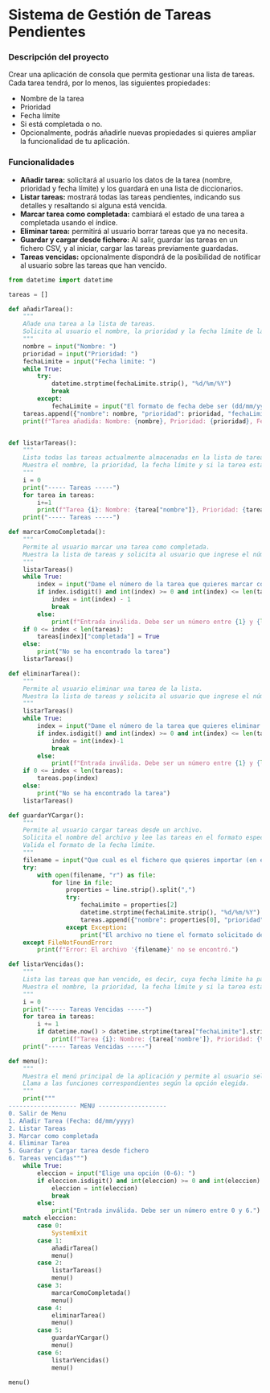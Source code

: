 # **Sistema de Gestión de Tareas Pendientes**
### **Descripción del proyecto**
Crear una aplicación de consola que permita gestionar una lista de tareas. Cada tarea tendrá, por lo menos, las siguientes propiedades:

- Nombre de la tarea
- Prioridad
- Fecha límite
- Si está completada o no.
- Opcionalmente, podrás añadirle nuevas propiedades si quieres ampliar la funcionalidad de tu aplicación.

### **Funcionalidades**
- **Añadir tarea:** solicitará al usuario los datos de la tarea (nombre, prioridad y fecha límite) y los guardará en una lista de diccionarios.
- **Listar tareas:** mostrará todas las tareas pendientes, indicando sus detalles y resaltando si alguna está vencida.
- **Marcar tarea como completada:** cambiará el estado de una tarea a completada usando el índice.
- **Eliminar tarea:** permitirá al usuario borrar tareas que ya no necesita.
- **Guardar y cargar desde fichero:** Al salir, guardar las tareas en un fichero CSV, y al iniciar, cargar las tareas previamente guardadas.
- **Tareas vencidas:** opcionalmente dispondrá de la posibilidad de notificar al usuario sobre las tareas que han vencido.

```python
from datetime import datetime

tareas = []

def añadirTarea():
    """
    Añade una tarea a la lista de tareas. 
    Solicita al usuario el nombre, la prioridad y la fecha límite de la tarea.
    """
    nombre = input("Nombre: ")
    prioridad = input("Prioridad: ")
    fechaLimite = input("Fecha limite: ")
    while True:
        try:
            datetime.strptime(fechaLimite.strip(), "%d/%m/%Y")
            break
        except:
            fechaLimite = input("El formato de fecha debe ser (dd/mm/yyyy) por ejemplo 31/12/2005: ")
    tareas.append({"nombre": nombre, "prioridad": prioridad, "fechaLimite": fechaLimite, "completada":False})
    print(f"Tarea añadida: Nombre: {nombre}, Prioridad: {prioridad}, FechaLimite: {fechaLimite}, Completada: No")


def listarTareas():
    """
    Lista todas las tareas actualmente almacenadas en la lista de tareas.
    Muestra el nombre, la prioridad, la fecha límite y si la tarea está completada o no.
    """
    i = 0
    print("----- Tareas -----")
    for tarea in tareas:
        i+=1
        print(f"Tarea {i}: Nombre: {tarea["nombre"]}, Prioridad: {tarea["prioridad"]}, FechaLimite: {tarea["fechaLimite"]}, Completada: {"Si" if tarea["completada"] else "No"}")
    print("----- Tareas -----")

def marcarComoCompletada():
    """
    Permite al usuario marcar una tarea como completada. 
    Muestra la lista de tareas y solicita al usuario que ingrese el número de la tarea a marcar.
    """
    listarTareas()
    while True:
        index = input("Dame el número de la tarea que quieres marcar como completada: ")
        if index.isdigit() and int(index) >= 0 and int(index) <= len(tareas):
            index = int(index) - 1
            break
        else:
            print(f"Entrada inválida. Debe ser un número entre {1} y {len(tareas)}.")
    if 0 <= index < len(tareas):
        tareas[index]["completada"] = True
    else:
        print("No se ha encontrado la tarea")
    listarTareas()

def eliminarTarea():
    """
    Permite al usuario eliminar una tarea de la lista. 
    Muestra la lista de tareas y solicita al usuario que ingrese el número de la tarea a eliminar.
    """
    listarTareas()
    while True:
        index = input("Dame el número de la tarea que quieres eliminar: ")
        if index.isdigit() and int(index) >= 0 and int(index) <= len(tareas):
            index = int(index)-1
            break
        else:
            print(f"Entrada inválida. Debe ser un número entre {1} y {len(tareas)}.")
    if 0 <= index < len(tareas):
        tareas.pop(index)
    else:
        print("No se ha encontrado la tarea")
    listarTareas()

def guardarYCargar():
    """
    Permite al usuario cargar tareas desde un archivo. 
    Solicita el nombre del archivo y lee las tareas en el formato especificado (nombre, prioridad, fecha límite).
    Valida el formato de la fecha límite.
    """
    filename = input("Que cual es el fichero que quieres importar (en el directorio padre) (las propiedades separdas por comas y tareas por lineas: nombre, prioridad, fecha limite): ")
    try:
        with open(filename, "r") as file:
            for line in file:
                properties = line.strip().split(",")
                try: 
                    fechaLimite = properties[2]
                    datetime.strptime(fechaLimite.strip(), "%d/%m/%Y")
                    tareas.append({"nombre": properties[0], "prioridad": properties[1], "fechaLimite": fechaLimite, "completada": False})
                except Exception:
                    print("El archivo no tiene el formato solicitado de la fecha, debe ser (dd/mm/yyyy) por ejemplo 31/12/2005:")
    except FileNotFoundError:
        print(f"Error: El archivo '{filename}' no se encontró.")

def listarVencidas():
    """
    Lista las tareas que han vencido, es decir, cuya fecha límite ha pasado.
    Muestra el nombre, la prioridad, la fecha límite y si la tarea está completada o no.
    """
    i = 0
    print("----- Tareas Vencidas -----")
    for tarea in tareas:
        i += 1
        if datetime.now() > datetime.strptime(tarea["fechaLimite"].strip(), "%d/%m/%Y"):
            print(f"Tarea {i}: Nombre: {tarea['nombre']}, Prioridad: {tarea['prioridad']}, FechaLimite: {tarea['fechaLimite']}, Completada: {'Si' if tarea['completada'] else 'No'}")
    print("----- Tareas Vencidas -----")

def menu():
    """
    Muestra el menú principal de la aplicación y permite al usuario seleccionar una opción.
    Llama a las funciones correspondientes según la opción elegida.
    """
    print("""
------------------- MENU -------------------
0. Salir de Menu
1. Añadir Tarea (Fecha: dd/mm/yyyy)
2. Listar Tareas
3. Marcar como completada
4. Eliminar Tarea
5. Guardar y Cargar tarea desde fichero
6. Tareas vencidas""")
    while True:
        eleccion = input("Elige una opción (0-6): ")
        if eleccion.isdigit() and int(eleccion) >= 0 and int(eleccion) <= 6:
            eleccion = int(eleccion)
            break
        else:
            print("Entrada inválida. Debe ser un número entre 0 y 6.")
    match eleccion:
        case 0:
            SystemExit
        case 1:
            añadirTarea()
            menu()
        case 2:
            listarTareas()
            menu()
        case 3:
            marcarComoCompletada()
            menu()
        case 4:
            eliminarTarea()
            menu()
        case 5:
            guardarYCargar()
            menu()
        case 6:
            listarVencidas()
            menu()

menu()
```